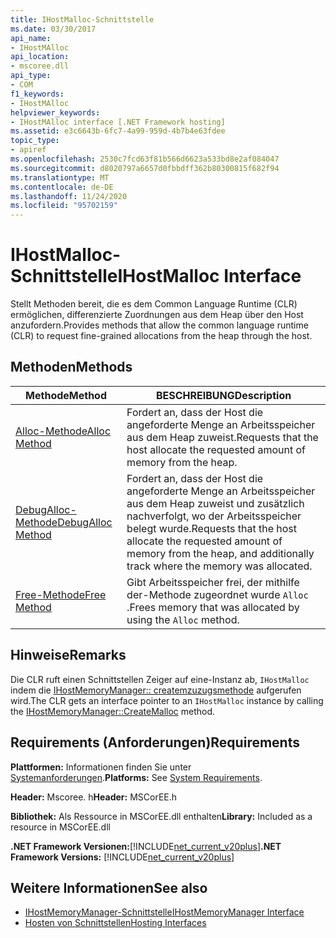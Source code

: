```yaml
---
title: IHostMalloc-Schnittstelle
ms.date: 03/30/2017
api_name:
- IHostMAlloc
api_location:
- mscoree.dll
api_type:
- COM
f1_keywords:
- IHostMAlloc
helpviewer_keywords:
- IHostMAlloc interface [.NET Framework hosting]
ms.assetid: e3c6643b-6fc7-4a99-959d-4b7b4e63fdee
topic_type:
- apiref
ms.openlocfilehash: 2530c7fcd63f81b566d6623a533bd8e2af084047
ms.sourcegitcommit: d8020797a6657d0fbbdff362b80300815f682f94
ms.translationtype: MT
ms.contentlocale: de-DE
ms.lasthandoff: 11/24/2020
ms.locfileid: "95702159"
---
```

# <a name="ihostmalloc-interface"></a><span data-ttu-id="e8b35-102">IHostMalloc-Schnittstelle</span><span class="sxs-lookup"><span data-stu-id="e8b35-102">IHostMalloc Interface</span></span>

<span data-ttu-id="e8b35-103">Stellt Methoden bereit, die es dem Common Language Runtime (CLR) ermöglichen, differenzierte Zuordnungen aus dem Heap über den Host anzufordern.</span><span class="sxs-lookup"><span data-stu-id="e8b35-103">Provides methods that allow the common language runtime (CLR) to request fine-grained allocations from the heap through the host.</span></span>  
  
## <a name="methods"></a><span data-ttu-id="e8b35-104">Methoden</span><span class="sxs-lookup"><span data-stu-id="e8b35-104">Methods</span></span>  
  
|<span data-ttu-id="e8b35-105">Methode</span><span class="sxs-lookup"><span data-stu-id="e8b35-105">Method</span></span>|<span data-ttu-id="e8b35-106">BESCHREIBUNG</span><span class="sxs-lookup"><span data-stu-id="e8b35-106">Description</span></span>|  
|------------|-----------------|  
|[<span data-ttu-id="e8b35-107">Alloc-Methode</span><span class="sxs-lookup"><span data-stu-id="e8b35-107">Alloc Method</span></span>](ihostmalloc-alloc-method.md)|<span data-ttu-id="e8b35-108">Fordert an, dass der Host die angeforderte Menge an Arbeitsspeicher aus dem Heap zuweist.</span><span class="sxs-lookup"><span data-stu-id="e8b35-108">Requests that the host allocate the requested amount of memory from the heap.</span></span>|  
|[<span data-ttu-id="e8b35-109">DebugAlloc-Methode</span><span class="sxs-lookup"><span data-stu-id="e8b35-109">DebugAlloc Method</span></span>](ihostmalloc-debugalloc-method.md)|<span data-ttu-id="e8b35-110">Fordert an, dass der Host die angeforderte Menge an Arbeitsspeicher aus dem Heap zuweist und zusätzlich nachverfolgt, wo der Arbeitsspeicher belegt wurde.</span><span class="sxs-lookup"><span data-stu-id="e8b35-110">Requests that the host allocate the requested amount of memory from the heap, and additionally track where the memory was allocated.</span></span>|  
|[<span data-ttu-id="e8b35-111">Free-Methode</span><span class="sxs-lookup"><span data-stu-id="e8b35-111">Free Method</span></span>](ihostmalloc-free-method.md)|<span data-ttu-id="e8b35-112">Gibt Arbeitsspeicher frei, der mithilfe der-Methode zugeordnet wurde `Alloc` .</span><span class="sxs-lookup"><span data-stu-id="e8b35-112">Frees memory that was allocated by using the `Alloc` method.</span></span>|  
  
## <a name="remarks"></a><span data-ttu-id="e8b35-113">Hinweise</span><span class="sxs-lookup"><span data-stu-id="e8b35-113">Remarks</span></span>  

 <span data-ttu-id="e8b35-114">Die CLR ruft einen Schnittstellen Zeiger auf eine-Instanz ab, `IHostMalloc` indem die [IHostMemoryManager:: createmzuzugsmethode](ihostmemorymanager-createmalloc-method.md) aufgerufen wird.</span><span class="sxs-lookup"><span data-stu-id="e8b35-114">The CLR gets an interface pointer to an `IHostMalloc` instance by calling the [IHostMemoryManager::CreateMalloc](ihostmemorymanager-createmalloc-method.md) method.</span></span>  
  
## <a name="requirements"></a><span data-ttu-id="e8b35-115">Requirements (Anforderungen)</span><span class="sxs-lookup"><span data-stu-id="e8b35-115">Requirements</span></span>  

 <span data-ttu-id="e8b35-116">**Plattformen:** Informationen finden Sie unter [Systemanforderungen](../../get-started/system-requirements.md).</span><span class="sxs-lookup"><span data-stu-id="e8b35-116">**Platforms:** See [System Requirements](../../get-started/system-requirements.md).</span></span>  
  
 <span data-ttu-id="e8b35-117">**Header:** Mscoree. h</span><span class="sxs-lookup"><span data-stu-id="e8b35-117">**Header:** MSCorEE.h</span></span>  
  
 <span data-ttu-id="e8b35-118">**Bibliothek:** Als Ressource in MSCorEE.dll enthalten</span><span class="sxs-lookup"><span data-stu-id="e8b35-118">**Library:** Included as a resource in MSCorEE.dll</span></span>  
  
 <span data-ttu-id="e8b35-119">**.NET Framework Versionen:**[!INCLUDE[net_current_v20plus](../../../../includes/net-current-v20plus-md.md)]</span><span class="sxs-lookup"><span data-stu-id="e8b35-119">**.NET Framework Versions:** [!INCLUDE[net_current_v20plus](../../../../includes/net-current-v20plus-md.md)]</span></span>  
  
## <a name="see-also"></a><span data-ttu-id="e8b35-120">Weitere Informationen</span><span class="sxs-lookup"><span data-stu-id="e8b35-120">See also</span></span>

- [<span data-ttu-id="e8b35-121">IHostMemoryManager-Schnittstelle</span><span class="sxs-lookup"><span data-stu-id="e8b35-121">IHostMemoryManager Interface</span></span>](ihostmemorymanager-interface.md)
- [<span data-ttu-id="e8b35-122">Hosten von Schnittstellen</span><span class="sxs-lookup"><span data-stu-id="e8b35-122">Hosting Interfaces</span></span>](hosting-interfaces.md)
